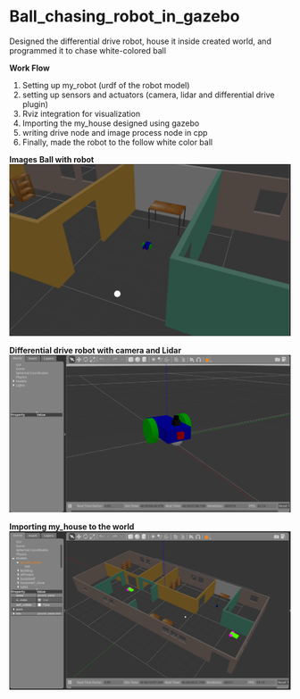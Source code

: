 # Ball_chasing_robot_in_gazebo
Designed the differential drive robot, house it inside created world, and programmed it to chase white-colored ball

**Work Flow**
1. Setting up my_robot (urdf of the robot  model)
2. setting up sensors and actuators (camera, lidar and differential drive plugin)
3. Rviz integration for visualization
4. Importing the my_house designed using gazebo
5. writing drive node and image process node in cpp
6. Finally, made the robot to the follow white color ball

**Images**
**Ball with robot**
![](images/ball_with_robot.png)

**Differential drive robot with camera and Lidar**
![](images/diff_robot.png)

**Importing my_house to the world**
![](images/my_house.png)

